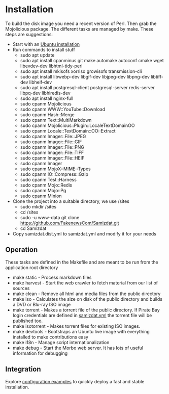# Installation

To build the disk image you need a recent version of Perl. Then grab the Mojolicious package.
The different tasks are managed by make. These steps are suggestions:

* Start with an [Ubuntu installation](https://ubuntu.com/download/server)
* Run commands to install stuff
  * sudo apt update
  * sudo apt install cpanminus git make automake autoconf cmake wget libevdev-dev libhtml-tidy-perl
  * sudo apt install mkisofs xorriso growisofs transmission-cli
  * sudo apt install libwebp-dev libgif-dev libjpeg-dev libpng-dev libtiff-dev libheif-dev
  * sudo apt install postgresql-client postgresql-server redis-server libpq-dev libhiredis-dev
  * sudo apt install nginx-full
  * sudo cpanm Mojolicious
  * sudo cpanm WWW::YouTube::Download
  * sudo cpanm Hash::Merge
  * sudo cpanm Text::MultiMarkdown
  * sudo cpanm Mojolicious::Plugin::LocaleTextDomainOO
  * sudo cpanm Locale::TextDomain::OO::Extract
  * sudo cpanm Imager::File::JPEG
  * sudo cpanm Imager::File::GIF
  * sudo cpanm Imager::File::PNG
  * sudo cpanm Imager::File::TIFF
  * sudo cpanm Imager::File::HEIF
  * sudo cpanm Imager
  * sudo cpanm MojoX::MIME::Types
  * sudo cpanm IO::Compress::Gzip
  * sudo cpanm Test::Harness
  * sudo cpanm Mojo::Redis
  * sudo cpanm Mojo::Pg
  * sudo cpanm Minion
* Clone the project into a suitable directory, we use /sites
  * sudo mkdir /sites
  * cd /sites
  * sudo -u www-data git clone https://github.com/FakenewsCom/Samizdat.git
  * cd Samizdat
* Copy samizdat.dist.yml to samizdat.yml and modify it for your needs

## Operation

These tasks are defined in the Makefile and are meant to be run from the application root directory

* make static - Process markdown files
* make harvest - Start the web crawler to fetch material from our list of sources
* make clean - Remove all html and media files from the public directory
* make iso - Calculates the size on disk of the public directory and builds a DVD or Blu-ray ISO image
* make torrent - Makes a torrent file of the public directory. If Pirate Bay login credentials are defined 
in [samizdat.yml](../../../samizdat.yml) the torrent file will be published too.
* make isotorrent - Makes torrent files for existing ISO images.
* make devtools - Bootstraps an Ubuntu live image with everything installed to make contributions easy
* make i18n  - Manage script internationalization
* make debug - Start the Morbo web server. It has lots of useful information for debugging

## Integration

Explore [configuration examples](./etc/) to quickly deploy a fast and stable installation.